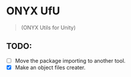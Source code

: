# ONYX UfU

> (ONYX Utils for Unity)

## TODO:

- [ ] Move the package importing to another tool.
- [x] Make an object files creater.